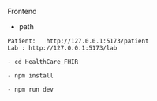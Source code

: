 Frontend
- path
```
Patient:   http://127.0.0.1:5173/patient
Lab : http://127.0.0.1:5173/lab
```
```
- cd HealthCare_FHIR

- npm install

- npm run dev 
```



